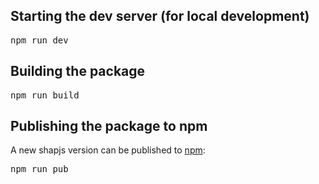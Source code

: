 ## Starting the dev server (for local development)

<pre>
npm run dev
</pre>

## Building the package

<pre>
npm run build
</pre>

## Publishing the package to npm 

A new shapjs version can be published to [npm](https://www.npmjs.com/package/shapjs):

<pre>
npm run pub
</pre>